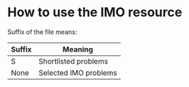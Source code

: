 # How to use the IMO resource

Suffix of the file means:

| Suffix | Meaning |
| ------ | ------- |
| S | Shortlisted problems |
| None | Selected IMO problems |
